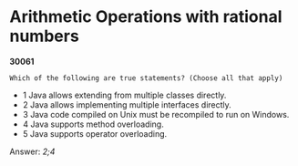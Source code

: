 Arithmetic Operations with rational numbers
===========================================
**30061**
```
Which of the following are true statements? (Choose all that apply)
```


- 1 Java allows extending from multiple classes directly.
- 2 Java allows implementing multiple interfaces directly.
- 3 Java code compiled on Unix must be recompiled to run on Windows.
- 4 Java supports method overloading.
- 5 Java supports operator overloading.

Answer: *2;4*

